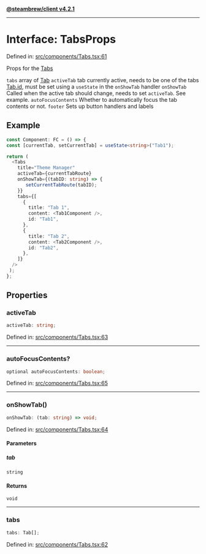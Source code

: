 [**@steambrew/client v4.2.1**](../README.md)

***

# Interface: TabsProps

Defined in: [src/components/Tabs.tsx:61](https://github.com/SteamClientHomebrew/SDK/blob/main/typescript-packages/client/src/components/Tabs.tsx#L61)

Props for the [Tabs](../functions/Tabs.md)

`tabs` array of [Tab](Tab.md)
`activeTab` tab currently active, needs to be one of the tabs [Tab.id](Tab.md#id), must be set using a `useState` in the `onShowTab` handler
`onShowTab` Called when the active tab should change, needs to set `activeTab`. See example.
`autoFocusContents` Whether to automatically focus the tab contents or not.
`footer` Sets up button handlers and labels

## Example

```ts
const Component: FC = () => {
const [currentTab, setCurrentTab] = useState<string>("Tab1");

return (
  <Tabs
    title="Theme Manager"
    activeTab={currentTabRoute}
    onShowTab={(tabID: string) => {
       setCurrentTabRoute(tabID);
    }}
    tabs={[
      {
        title: "Tab 1",
        content: <Tab1Component />,
        id: "Tab1",
      },
      {
        title: "Tab 2",
        content: <Tab2Component />,
        id: "Tab2",
      },
    ]}
  />
 );
};
```

## Properties

### activeTab

```ts
activeTab: string;
```

Defined in: [src/components/Tabs.tsx:63](https://github.com/SteamClientHomebrew/SDK/blob/main/typescript-packages/client/src/components/Tabs.tsx#L63)

***

### autoFocusContents?

```ts
optional autoFocusContents: boolean;
```

Defined in: [src/components/Tabs.tsx:65](https://github.com/SteamClientHomebrew/SDK/blob/main/typescript-packages/client/src/components/Tabs.tsx#L65)

***

### onShowTab()

```ts
onShowTab: (tab: string) => void;
```

Defined in: [src/components/Tabs.tsx:64](https://github.com/SteamClientHomebrew/SDK/blob/main/typescript-packages/client/src/components/Tabs.tsx#L64)

#### Parameters

##### tab

`string`

#### Returns

`void`

***

### tabs

```ts
tabs: Tab[];
```

Defined in: [src/components/Tabs.tsx:62](https://github.com/SteamClientHomebrew/SDK/blob/main/typescript-packages/client/src/components/Tabs.tsx#L62)
